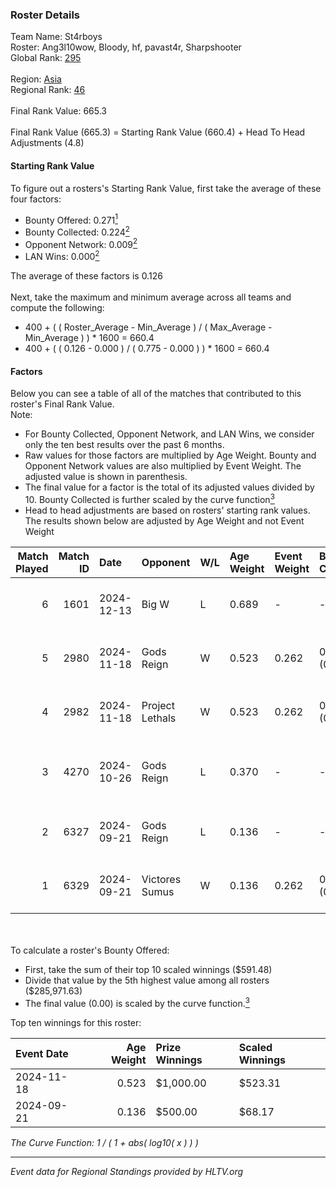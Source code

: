 ### Roster Details<br />
Team Name: St4rboys<br />
Roster: Ang3l10wow, Bloody, hf, pavast4r, Sharpshooter<br />
Global Rank: [295](../../standings_global_2025_02_28.md)<br />
<br />
Region: [Asia]( ../../standings_asia_2025_02_28.md)<br />
Regional Rank: [46]( ../../standings_asia_2025_02_28.md)<br />
<br />
Final Rank Value:  665.3<br />
<br />
Final Rank Value (665.3) = Starting Rank Value (660.4) + Head To Head Adjustments (4.8)<br />

#### Starting Rank Value<br />
To figure out a rosters's Starting Rank Value, first take the average of these four factors:<br />
- Bounty Offered: 0.271[<sup>1</sup>](#table2)
- Bounty Collected: 0.224[<sup>2</sup>](#table1)
- Opponent Network: 0.009[<sup>2</sup>](#table1)
- LAN Wins: 0.000[<sup>2</sup>](#table1)

The average of these factors is 0.126<br />
<br />
Next, take the maximum and minimum average across all teams and compute the following:<br />
- 400 + ( ( Roster_Average - Min_Average ) / ( Max_Average - Min_Average ) ) * 1600 = 660.4
- 400 + ( ( 0.126 - 0.000 ) / ( 0.775 - 0.000 ) ) * 1600 = 660.4


#### Factors<br />
Below you can see a table of all of the matches that contributed to this roster's Final Rank Value.<br />
Note:<br />

- For Bounty Collected, Opponent Network, and LAN Wins, we consider only the ten best results over the past 6 months.
- Raw values for those factors are multiplied by Age Weight. Bounty and Opponent Network values are also multiplied by Event Weight. The adjusted value is shown in parenthesis.
- The final value for a factor is the total of its adjusted values divided by 10. Bounty Collected is further scaled by the curve function[<sup>3</sup>](#curveFunction)
- Head to head adjustments are based on rosters' starting rank values. The results shown below are adjusted by Age Weight and not Event Weight
<span id="table1"></span><br />


| Match Played | Match ID | Date       | Opponent        | W/L | Age Weight | Event Weight | Bounty Collected | Opponent Network | LAN Wins  | H2H Adj. | Roster                                            |
| -: | -: | :- | :- | :- | :- | :- | :- | :- | :- | -: | :- |
|            6 |     1601 | 2024-12-13 | Big W           | L   | 0.689      | -            | -                | -                | -         |    -9.59 | Ang3l10wow, Bloody, hf, pavast4r, Sharpshooter    |
|            5 |     2980 | 2024-11-18 | Gods Reign      | W   | 0.523      | 0.262        | 0.024 (0.003)    | 0.573 (0.078)    | 0 (0.000) |    12.28 | Bloody, crony, hf, pavast4r, Sharpshooter         |
|            4 |     2982 | 2024-11-18 | Project Lethals | W   | 0.523      | 0.262        | 0.000 (0.000)    | 0.009 (0.001)    | 0 (0.000) |     3.10 | Bloody, crony, hf, pavast4r, Sharpshooter         |
|            3 |     4270 | 2024-10-26 | Gods Reign      | L   | 0.370      | -            | -                | -                | -         |    -2.64 | Ang3l10wow, Bloody, Empera, Scoffic, Sharpshooter |
|            2 |     6327 | 2024-09-21 | Gods Reign      | L   | 0.136      | -            | -                | -                | -         |    -0.91 | Ang3l10wow, Bloody, hf, Scoffic, Sharpshooter     |
|            1 |     6329 | 2024-09-21 | Victores Sumus  | W   | 0.136      | 0.262        | 0.007 (0.000)    | 0.169 (0.006)    | 0 (0.000) |     2.57 | Ang3l10wow, Bloody, hf, Scoffic, Sharpshooter     |

<br />
<span id="table2"></span><br />
To calculate a roster's Bounty Offered:<br />

- First, take the sum of their top 10 scaled winnings ($591.48)
- Divide that value by the 5th highest value among all rosters ($285,971.63)
- The final value (0.00) is scaled by the curve function.[<sup>3</sup>](#curveFunction)

Top ten winnings for this roster:<br />

| Event Date | Age Weight | Prize Winnings | Scaled Winnings |
| :- | -: | :- | :- |
| 2024-11-18 |      0.523 | $1,000.00      | $523.31         |
| 2024-09-21 |      0.136 | $500.00        | $68.17          |


<span id="curveFunction"></span>_The Curve Function: 1 / ( 1 + abs( log10( x ) ) )_<br />

---
_Event data for Regional Standings provided by HLTV.org_<br />
